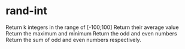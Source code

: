 # rand-int
Return k integers in the range of [-100;100]
Return their average value
Return the maximum and minimum
Return the odd and even numbers
Return the sum of odd and even numbers respectively.
